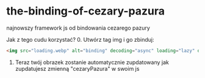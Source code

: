 # the-binding-of-cezary-pazura
najnowszy framework js od bindowania cezarego pazury

Jak z tego cudu korzystać?
0. Utwórz tag img i go zbinduj:
```html
<img src="loading.webp" alt="binding" decoding="async" loading="lazy" data-bind="cezaryPazura">
```
1. Teraz twój obrazek zostanie automatycznie zupdatowany jak zupdatujesz zmienną "cezaryPazura" w swoim js
